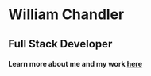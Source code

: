 # William Chandler
## Full Stack Developer

#### Learn more about me and my work [here](https://wllm-chndlr.github.io/)